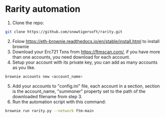 # Rarity automation

1. Clone the repo:
```bash
git clone https://github.com/snowtigersoft/rarity.git
```
2. Folow https://eth-brownie.readthedocs.io/en/stable/install.html to install brownie
3. Download your Erc721 Txns from https://ftmscan.com/, if you have more than one accounts, you need download for each account.
4. Setup your account with its private key, you can add as many accounts as you like.
```bash
brownie accounts new <account_name>
```
5. Add your accounts to "config.ini" file, each account in a section, section is the account_name, "summoner" property set to the path of the downloaded filename from step 3.
6. Run the automation script with this command:
```bash
brownie run rarity.py --network ftm-main
```